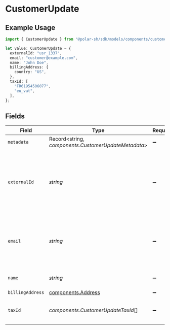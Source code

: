# CustomerUpdate

## Example Usage

```typescript
import { CustomerUpdate } from "@polar-sh/sdk/models/components/customerupdate.js";

let value: CustomerUpdate = {
  externalId: "usr_1337",
  email: "customer@example.com",
  name: "John Doe",
  billingAddress: {
    country: "US",
  },
  taxId: [
    "FR61954506077",
    "eu_vat",
  ],
};
```

## Fields

| Field                                                                                                              | Type                                                                                                               | Required                                                                                                           | Description                                                                                                        | Example                                                                                                            |
| ------------------------------------------------------------------------------------------------------------------ | ------------------------------------------------------------------------------------------------------------------ | ------------------------------------------------------------------------------------------------------------------ | ------------------------------------------------------------------------------------------------------------------ | ------------------------------------------------------------------------------------------------------------------ |
| `metadata`                                                                                                         | Record<string, *components.CustomerUpdateMetadata*>                                                                | :heavy_minus_sign:                                                                                                 | N/A                                                                                                                |                                                                                                                    |
| `externalId`                                                                                                       | *string*                                                                                                           | :heavy_minus_sign:                                                                                                 | The ID of the customer in your system. This must be unique within the organization. Once set, it can't be updated. | usr_1337                                                                                                           |
| `email`                                                                                                            | *string*                                                                                                           | :heavy_minus_sign:                                                                                                 | The email address of the customer. This must be unique within the organization.                                    | customer@example.com                                                                                               |
| `name`                                                                                                             | *string*                                                                                                           | :heavy_minus_sign:                                                                                                 | The name of the customer.                                                                                          | John Doe                                                                                                           |
| `billingAddress`                                                                                                   | [components.Address](../../models/components/address.md)                                                           | :heavy_minus_sign:                                                                                                 | N/A                                                                                                                |                                                                                                                    |
| `taxId`                                                                                                            | *components.CustomerUpdateTaxId*[]                                                                                 | :heavy_minus_sign:                                                                                                 | N/A                                                                                                                | [<br/>"911144442",<br/>"us_ein"<br/>]                                                                              |
